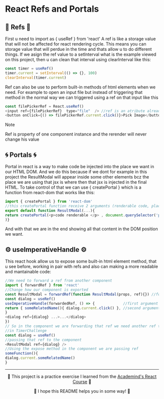 # React Refs and Portals
## 🔗 Refs 🔗
First u need to import as { useRef } from 'react'
A ref is like a storage value that will not be affected for react rendering cycle. 
This means you can storage value that will perdue in the time and thats allow u to do different things.
If we asign the ref value to a setInterval what is the example viewed on this project, then u can clean that interval using clearInterval like this:
```javascript
const timer = useRef()
timer.current = setInterval(() => {}, 100)
clearInterval(timer.current)
```
Ref can also be use to perform built-in methods of html elements when we need.
For example to open an input file but instead of triggering that method in the normal way we can triggered using a ref on that input like this
```javascript
const filePickerRef = React.useRef()
<input ref={filePickerRef}  type="file"  /> //ref is an atribute already integrated on all html elements whilst using react
<button onClick={() => filePickerRef.current.click()}>Pick Image</button> //For triggering that click() method which is property of input type file we need to access to the ref and call it as we do in this line and that will triggered the method
```
> [!NOTE]
> Ref is property of one component instance and the rerender will never change his value

## 🌀 Portals 🌀
Portal in react is a way to make code be injected into the place we want in our HTML DOM. And we do this because if we dont for example in this project the ResultModal will appear inside some other elements bcz the place we are using that jsx is where then that jsx is injected in the final HTML.
To take control of that we can use { createPortal } which is a function from react-dom that works like this:
```javascript
import { createPortal } from 'react-dom'
//this createPortal function receive 2 arguments (renderable code, place we want to inject) so we need to this changes to use it
export default function ResultModal(...){
return createPortal(<p>code renderable </p> , document.querySelector('placeWeWant')
)}
```
And with that we are in the end showing all that content in the DOM position we want.

## ⚙️ useImperativeHandle ⚙️ 
This react hook allow us to expose some built-in html element method, that u see before, working in pair with refs and also can making a more readable and mantainable code:

```javascript
//We need to forward a ref from another component
import { forwardRef } from 'react'
//Change how our component is exported
const ResultModal = forwardRef(function ResultModal(props, ref){}) //forwardRef receive as 2nd argument the ref coming from the other component, righ next to props
const dialog = useRef()
useImperativeHandle(forwardedRef, () => {             //first argument is a ref where we need to use this methods (this ref is forwarded from another component. 
return { someRelatedName(){ dialog.current.click() }, //second argument need to return an object of functions, functions what in the end we just name the expose method and execute the original method inside of that function (we also can add some other logic)
}
<dialog ref={dialog} ...>...</dialog>
})
// So in the component we are forwarding that ref we need another ref to connect at that component and also for use this expose methods
//in TimerChallenge
const dialog = useRef()
//passing that ref to the component
<ResultModal ref={dialog} />
//Using the expose method in the component we are passing ref
someFunction(){
dialog.current.someRelatedName()
}
```
---
<p align="center">🌟 This project is a practice exercise I learned from the <a href='https://www.udemy.com/course/react-the-complete-guide-incl-redux/?couponCode=ST7MT110524'>Academind's React Course</a> 🌟</p>
<p align="center">🐸 I hope this README helps you in some way! 🐸</p>
